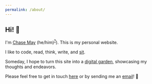 ```yaml
---
permalink: /about/
---
```


## Hi! 👋

I'm [Chase May](https://github.com/clmay) (he/him)<sup>[?](https://pronouns.org/what-and-why)</sup>). This is my
personal website.

I like to code, read, think, write, and [sit](https://www.sotozen.com/eng/practice/zazen/advice/fukanzanzeng.html).

Someday, I hope to turn this site into a [digital garden](https://github.com/MaggieAppleton/digital-gardeners),
showcasing my thoughts and endeavors.

Please feel free to get in touch [here](https://github.com/clmay/clmay/discussions/categories/say-hello) or by sending
me an [email](mailto:hello@clm.dev)! 🙏
